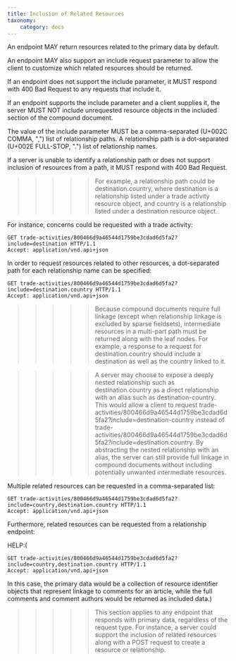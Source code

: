 ```yaml
---
title: Inclusion of Related Resources
taxonomy:
    category: docs
---
```


An endpoint MAY return resources related to the primary data by default.

An endpoint MAY also support an include request parameter to allow the client to customize which related resources should be returned.

If an endpoint does not support the include parameter, it MUST respond with 400 Bad Request to any requests that include it.

If an endpoint supports the include parameter and a client supplies it, the server MUST NOT include unrequested resource objects in the included section of the compound document.

The value of the include parameter MUST be a comma-separated (U+002C COMMA, ",") list of relationship paths. A relationship path is a dot-separated (U+002E FULL-STOP, ".") list of relationship names.

If a server is unable to identify a relationship path or does not support inclusion of resources from a path, it MUST respond with 400 Bad Request.

>>>>> For example, a relationship path could be destination.country, where destination is a relationship listed under a trade activity resource object, and country is a relationship listed under a destination resource object.

For instance, concerns could be requested with a trade activity:

```
GET trade-activities/800466d9a46544d1759be3cdad6d5fa2?include=destination HTTP/1.1
Accept: application/vnd.api+json
```

In order to request resources related to other resources, a dot-separated path for each relationship name can be specified:

```
GET trade-activities/800466d9a46544d1759be3cdad6d5fa2?include=destination.country HTTP/1.1
Accept: application/vnd.api+json
``` 

>>>>> Because compound documents require full linkage (except when relationship linkage is excluded by sparse fieldsets), intermediate resources in a multi-part path must be returned along with the leaf nodes. For example, a response to a request for destination.country should include a destination as well as the country linked to it.

>>>>> A server may choose to expose a deeply nested relationship such as destination.country as a direct relationship with an alias such as destination-country. This would allow a client to request trade-activities/800466d9a46544d1759be3cdad6d5fa2?include=destination-country instead of trade-activities/800466d9a46544d1759be3cdad6d5fa2?include=destination.country. By abstracting the nested relationship with an alias, the server can still provide full linkage in compound documents without including potentially unwanted intermediate resources.

Multiple related resources can be requested in a comma-separated list:

 ```
GET trade-activities/800466d9a46544d1759be3cdad6d5fa2?include=country,destination.country HTTP/1.1
Accept: application/vnd.api+json
```

Furthermore, related resources can be requested from a relationship endpoint:

HELP:(
```
GET trade-activities/800466d9a46544d1759be3cdad6d5fa2?include=country,destination.country HTTP/1.1
Accept: application/vnd.api+json
```

In this case, the primary data would be a collection of resource identifier objects that represent linkage to comments for an article, while the full comments and comment authors would be returned as included data.)

>>>>> This section applies to any endpoint that responds with primary data, regardless of the request type. For instance, a server could support the inclusion of related resources along with a POST request to create a resource or relationship.
